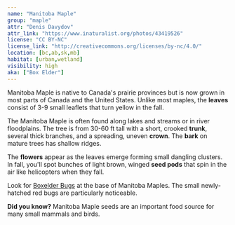 ```yaml
---
name: "Manitoba Maple"
group: "maple"
attr: "Denis Davydov"
attr_link: "https://www.inaturalist.org/photos/43419526"
license: "CC BY-NC"
license_link: "http://creativecommons.org/licenses/by-nc/4.0/"
location: [bc,ab,sk,mb]
habitat: [urban,wetland]
visibility: high
aka: ["Box Elder"]
---
```

Manitoba Maple is native to Canada's prairie provinces but is now grown in most parts of Canada and the United States. Unlike most maples, the **leaves** consist of 3-9 small leaflets that turn yellow in the fall.

The Manitoba Maple is often found along lakes and streams or in river floodplains. The tree is from 30-60 ft tall with a short, crooked **trunk**, several thick branches, and a spreading, uneven **crown**. The **bark** on mature trees has shallow ridges.

The **flowers** appear as the leaves emerge forming small dangling clusters. In fall, you'll spot bunches of light brown, winged **seed pods** that spin in the air like helicopters when they fall.

Look for [Boxelder Bugs](/insects/boxelder) at the base of Manitoba Maples. The small newly-hatched red bugs are particularly noticeable.

**Did you know?** Manitoba Maple seeds are an important food source for many small mammals and birds.
